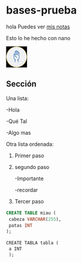 # bases-prueba
hola
Puedes ver [mis notas](directorio/mis-notas.md)

Esto lo he hecho con nano

![lA MANO DE DIOS](mano.png)

## Sección
Una lista:

-Hola

-Qué Tal

-Algo mas

Otra lista ordenada:
1. Primer paso
2. segundo paso
   
     -Importante

    -recordar
4. Tercer paso

```sql
CREATE TABLE miau (
 cabeza VARCHAR(255),
 patas INT
);
```
```
CREATE TABLA tabla (
 a INT 
 );

 ```
